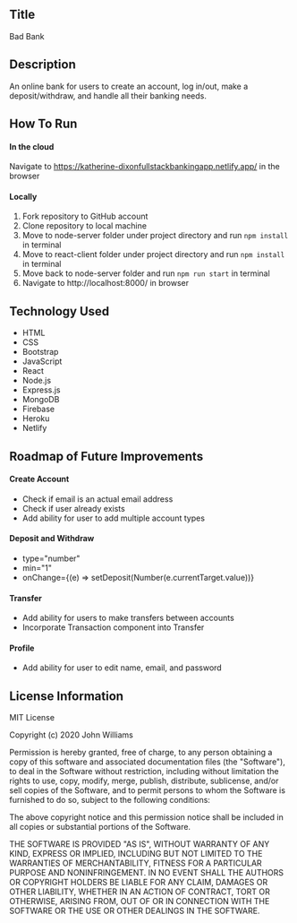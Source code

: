 ## Title

Bad Bank

## Description

An online bank for users to create an account, log in/out, make a deposit/withdraw, and handle all their banking needs.

## How To Run

#### In the cloud

Navigate to https://katherine-dixonfullstackbankingapp.netlify.app/ in the browser

#### Locally

1. Fork repository to GitHub account
2. Clone repository to local machine
3. Move to node-server folder under project directory and run `npm install` in terminal
4. Move to react-client folder under project directory and run `npm install` in terminal
5. Move back to node-server folder and run `npm run start` in terminal
6. Navigate to http://localhost:8000/ in browser

## Technology Used

- HTML
- CSS
- Bootstrap
- JavaScript
- React
- Node.js
- Express.js
- MongoDB
- Firebase
- Heroku
- Netlify

## Roadmap of Future Improvements

#### Create Account

- Check if email is an actual email address
- Check if user already exists
- Add ability for user to add multiple account types

#### Deposit and Withdraw

- type="number"
- min="1"
- onChange={(e) => setDeposit(Number(e.currentTarget.value))}

#### Transfer

- Add ability for users to make transfers between accounts
- Incorporate Transaction component into Transfer

#### Profile

- Add ability for user to edit name, email, and password

## License Information

MIT License

Copyright (c) 2020 John Williams

Permission is hereby granted, free of charge, to any person obtaining a copy of this software and associated documentation files (the "Software"), to deal in the Software without restriction, including without limitation the rights to use, copy, modify, merge, publish, distribute, sublicense, and/or sell copies of the Software, and to permit persons to whom the Software is furnished to do so, subject to the following conditions:

The above copyright notice and this permission notice shall be included in all copies or substantial portions of the Software.

THE SOFTWARE IS PROVIDED "AS IS", WITHOUT WARRANTY OF ANY KIND, EXPRESS OR IMPLIED, INCLUDING BUT NOT LIMITED TO THE WARRANTIES OF MERCHANTABILITY, FITNESS FOR A PARTICULAR PURPOSE AND NONINFRINGEMENT. IN NO EVENT SHALL THE AUTHORS OR COPYRIGHT HOLDERS BE LIABLE FOR ANY CLAIM, DAMAGES OR OTHER LIABILITY, WHETHER IN AN ACTION OF CONTRACT, TORT OR OTHERWISE, ARISING FROM, OUT OF OR IN CONNECTION WITH THE SOFTWARE OR THE USE OR OTHER DEALINGS IN THE SOFTWARE.
